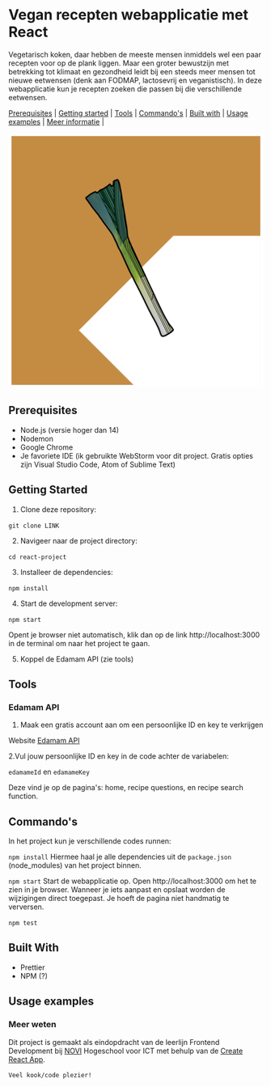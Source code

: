 # Vegan recepten webapplicatie met React

Vegetarisch koken, daar hebben de meeste mensen inmiddels wel een paar recepten voor op de plank liggen. Maar een groter bewustzijn met betrekking tot klimaat en gezondheid leidt bij een steeds meer mensen tot nieuwe eetwensen (denk aan FODMAP, lactosevrij en veganistisch). In deze webapplicatie kun je recepten zoeken die passen bij die verschillende eetwensen.

[Prerequisites](#prerequisites) | [Getting started](#getting-started) | [Tools](#tools) | [Commando's](#commando--s) | [Built with](#built-with) | [Usage examples](#usage-examples) | [Meer informatie](#meer-weten) |

![leek.png](src%2Fassets%2Fleek.png)

## Prerequisites

- Node.js (versie hoger dan 14)
- Nodemon
- Google Chrome
- Je favoriete IDE (ik gebruikte WebStorm voor dit project. Gratis opties zijn Visual Studio Code, Atom of Sublime Text)

## Getting Started

1. Clone deze repository:

`git clone LINK`

2. Navigeer naar de project directory:

`cd react-project`

3. Installeer de dependencies:

`npm install`

4. Start de development server:

`npm start`

Opent je browser niet automatisch, klik dan op de link http://localhost:3000 in de terminal om naar het project te gaan.

5. Koppel de Edamam API (zie tools)

## Tools

### Edamam API

1. Maak een gratis account aan om een persoonlijke ID en key te verkrijgen

Website [Edamam API](https://developer.edamam.com/edamam-recipe-api)

2.Vul jouw persoonlijke ID en key in de code achter de variabelen:

`edamameId` en
`edamameKey`

Deze vind je op de pagina's: home, recipe questions, en recipe search function.

## Commando's

In het project kun je verschillende codes runnen:

`npm install`
Hiermee haal je alle dependencies uit de `package.json` (node_modules) van het project binnen.

`npm start`
Start de webapplicatie op. Open http://localhost:3000 om het te zien in je browser. Wanneer je iets aanpast en opslaat worden de wijzigingen direct toegepast. Je hoeft de pagina niet handmatig te verversen.

`npm test`

## Built With

- Prettier
- NPM (?)

## Usage examples



### Meer weten


Dit project is gemaakt als eindopdracht van de leerlijn Frontend Development
bij [NOVI](https://www.novi.nl/full-stack-developer/) Hogeschool voor ICT met behulp van
de [Create React App](https://github.com/facebook/create-react-app).

```
Veel kook/code plezier!
```
